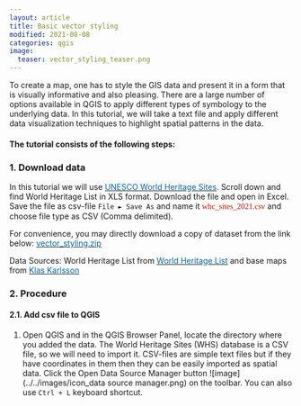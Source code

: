 ```yaml
---
layout: article
title: Basic vector styling
modified: 2021-08-08
categories: qgis
image:
  teaser: vector_styling_teaser.png
---
```


To create a map, one has to style the GIS data and present it in a form that is visually informative and also pleasing. There are a large number of options available in QGIS to apply different types of symbology to the underlying data. In this tutorial, we will take a text file and apply different data visualization techniques to highlight spatial patterns in the data.

#### The tutorial consists of the following steps:

### 1. Download data
In this tutorial we will use [<span style="color:#0564A0">UNESCO World Heritage Sites</span>](http://whc.unesco.org/en/syndication). Scroll down and find World Heritage List in XLS format. Download the file and open in Excel. Save the file as csv-file `File ► Save As` and name it <span style="font-family:Consolas; color:#AF1B03">whc_sites_2021.csv</span> and choose file type as CSV (Comma delimited).

For convenience, you may directly download a copy of dataset from the link below:
[<span style="color:#0564A0">vector_styling.zip</span>](../../datasets/whc_sites_2021.csv)

Data Sources:
World Heritage List from [<span style="color:#0564A0">World Heritage List</span>](http://whc.unesco.org/en/syndication) and base maps from [<span style="color:#0564A0">Klas Karlsson</span>](https://github.com/klakar)

### 2. Procedure
#### 2.1. Add csv file to QGIS
1. Open QGIS and in the QGIS Browser Panel, locate the directory where you added the data. The World Heritage Sites (WHS) database is a CSV file, so we will need to import it. CSV-files are simple text files but if they have coordinates in them then they can be easily imported as spatial data. Click the Open Data Source Manager button ![image](../../images/icon_data source manager.png) on the toolbar. You can also use `Ctrl + L` keyboard shortcut.
